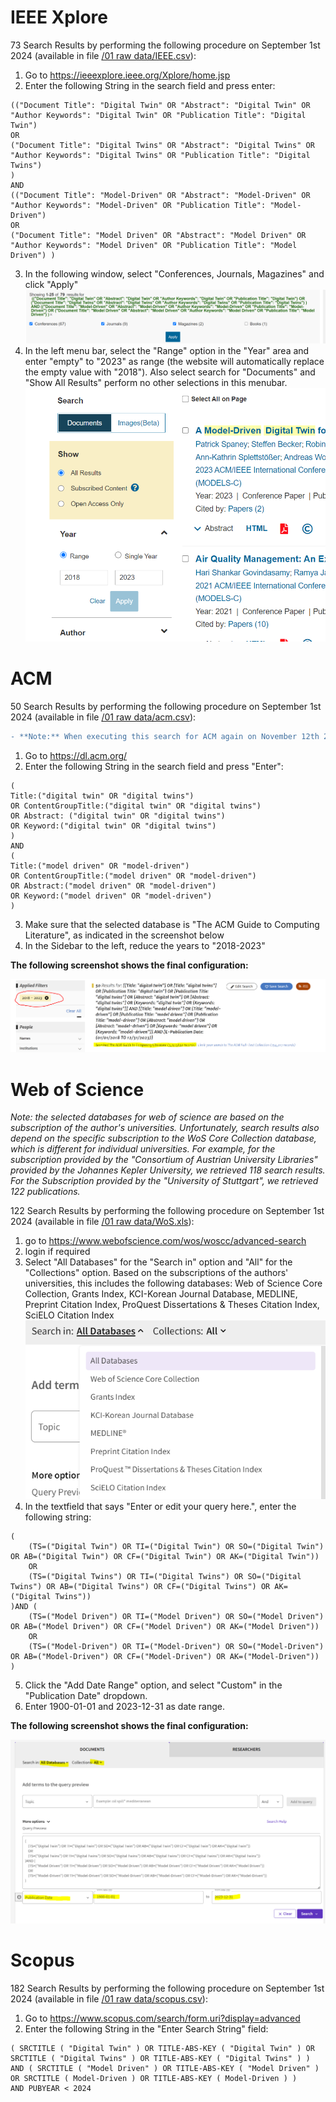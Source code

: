 # IEEE Xplore

73 Search Results by performing the following procedure on September 1st 2024 (available in file [/01 raw data/IEEE.csv](/01%20raw%20data/IEEE.csv)):

1. Go to https://ieeexplore.ieee.org/Xplore/home.jsp
2. Enter the following String in the search field and press enter:
```
(("Document Title": "Digital Twin" OR "Abstract": "Digital Twin" OR "Author Keywords": "Digital Twin" OR "Publication Title": "Digital Twin") 
OR
("Document Title": "Digital Twins" OR "Abstract": "Digital Twins" OR "Author Keywords": "Digital Twins" OR "Publication Title": "Digital Twins") 
)
AND
(("Document Title": "Model-Driven" OR "Abstract": "Model-Driven" OR "Author Keywords": "Model-Driven" OR "Publication Title": "Model-Driven") 
OR
("Document Title": "Model Driven" OR "Abstract": "Model Driven" OR "Author Keywords": "Model Driven" OR "Publication Title": "Model Driven") )
```
3. In the following window, select "Conferences, Journals, Magazines" and click "Apply"
![Screenshot of the publication type selection in IEEE Xplore](./pics/search_ieee_types.PNG)
4. In the left menu bar, select the "Range" option in the "Year" area and enter "empty" to "2023" as range (the website will automatically replace the empty value with "2018"). Also select search for "Documents" and "Show All Results" perform no other selections in this menubar.
![Screenshot of the year selection in IEEE Xplore](./pics/search_ieee_config.PNG)

# ACM
50 Search Results by performing the following procedure on September 1st 2024 (available in file [/01 raw data/acm.csv](/01%20raw%20data/acm.csv)):

```diff
- **Note:** When executing this search for ACM again on November 12th 2024, we realized that the results changed due to a very recent update of the database, from 50 to 64. However, when crosschecking these new results with our initial search from September 1st, we found that the additional papers were already included in our corpus through IEEE and Web of Science.
```
1. Go to https://dl.acm.org/
2. Enter the following String in the search field and press "Enter":
```
(
Title:("digital twin" OR "digital twins") 
OR ContentGroupTitle:("digital twin" OR "digital twins") 
OR Abstract: ("digital twin" OR "digital twins")
OR Keyword:("digital twin" OR "digital twins")
)
AND
(
Title:("model driven" OR "model-driven") 
OR ContentGroupTitle:("model driven" OR "model-driven") 
OR Abstract:("model driven" OR "model-driven") 
OR Keyword:("model driven" OR "model-driven")
)
```
3. Make sure that the selected database is "The ACM Guide to Computing Literature", as indicated in the screenshot below
4. In the Sidebar to the left, reduce the years to "2018-2023"

**The following screenshot shows the final configuration:**

![Screenshot of ACM search configuration](./pics/search_acm.PNG)

# Web of Science
*Note: the selected databases for web of science are based on the subscription of the author's universities. Unfortunately, search results also depend on the specific subscription to the WoS Core Collection database, which is different for individual universities. For example, for the subscription provided by the "Consortium of Austrian University Libraries" provided by the Johannes Kepler University, we retrieved 118 search results. For the Subscription provided by the "University of Stuttgart", we retrieved 122 publications.*

122 Search Results by performing the following procedure on September 1st 2024 (available in file [/01 raw data/WoS.xls](/01%20raw%20data/WoS.xls)): 
1. go to https://www.webofscience.com/wos/woscc/advanced-search
2. login if required
3. Select "All Databases" for the "Search in" option and "All" for the "Collections" option. Based on the subscriptions of the authors' universities, this includes the following databases: Web of Science Core Collection, Grants Index, KCI-Korean Journal Database, MEDLINE, Preprint Citation Index, ProQuest Dissertations & Theses Citation Index, SciELO Citation Index
![Screenshot of available Web of Science databases](./pics/search_wos_dbs.PNG)
4. In the textfield that says "Enter or edit your query here.", enter the following string:
```
(
    (TS=("Digital Twin") OR TI=("Digital Twin") OR SO=("Digital Twin") OR AB=("Digital Twin") OR CF=("Digital Twin") OR AK=("Digital Twin"))
    OR
    (TS=("Digital Twins") OR TI=("Digital Twins") OR SO=("Digital Twins") OR AB=("Digital Twins") OR CF=("Digital Twins") OR AK=("Digital Twins"))
)AND (
    (TS=("Model Driven") OR TI=("Model Driven") OR SO=("Model Driven") OR AB=("Model Driven") OR CF=("Model Driven") OR AK=("Model Driven"))
    OR
    (TS=("Model-Driven") OR TI=("Model-Driven") OR SO=("Model-Driven") OR AB=("Model-Driven") OR CF=("Model-Driven") OR AK=("Model-Driven"))
)
```
5. Click the "Add Date Range" option, and select "Custom" in the "Publication Date" dropdown.
6. Enter 1900-01-01 and 2023-12-31 as date range.

**The following screenshot shows the final configuration:**

![Screenshot of Web of Science search configuration](./pics/search_wos.PNG)

# Scopus
182 Search Results by performing the following procedure on September 1st 2024 (available in file [/01 raw data/scopus.csv](/01%20raw%20data/SCOPUS.csv)): 
1. Go to https://www.scopus.com/search/form.uri?display=advanced
2. Enter the following String in the "Enter Search String" field:
```
( SRCTITLE ( "Digital Twin" ) OR TITLE-ABS-KEY ( "Digital Twin" ) OR SRCTITLE ( "Digital Twins" ) OR TITLE-ABS-KEY ( "Digital Twins" ) ) 
AND ( SRCTITLE ( "Model Driven" ) OR TITLE-ABS-KEY ( "Model Driven" ) OR SRCTITLE ( Model-Driven ) OR TITLE-ABS-KEY ( Model-Driven ) ) 
AND PUBYEAR < 2024
```
